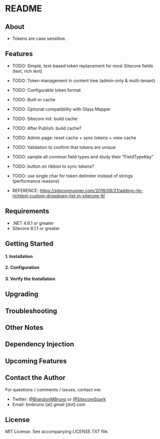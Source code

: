 # README #



## About

* Tokens are case sensitive.

## Features

* TODO: Simple, text-based token replacement for most Sitecore fields (text, rich text)
* TODO: Token management in content tree (admin-only & multi-tenant)
* TODO: Configurable token format
* TODO: Built-in cache
* TODO: Optional compatibility with Glass Mapper

* TODO: Sitecore init: build cache
* TODO: After Publish: build cache?
* TODO: Admin page: reset cache + sync tokens + view cache
* TODO: Validation to confirm that tokens are unique
* TODO: sample all common field types and study their "FieldTypeKey"
* TODO: button on ribbon to sync tokens?
* TODO: use single char for token delimiter instead of strings (performance reasons)

* REFERENCE: https://sitecorerunner.com/2018/08/21/adding-rte-richtext-custom-dropdown-list-in-sitecore-9/

## Requirements

* .NET 4.6.1 or greater
* Sitecore 8.1.1 or greater

## Getting Started

#### 1. Installation ####

#### 2. Configuration ####

#### 3. Verify the Installation ####

## Upgrading

## Troubleshooting 

## Other Notes

## Dependency Injection
  
## Upcoming Features

## Contact the Author

For questions / comments / issues, contact me:
* Twitter: [@BrandonMBruno](https://www.twitter.com/BrandonMBruno) or [@SitecoreSpark](https://www.twitter.com/SitecoreSpark)
* Email: bmbruno [at] gmail [dot] com
 
## License

MIT License. See accompanying LICENSE.TXT file.